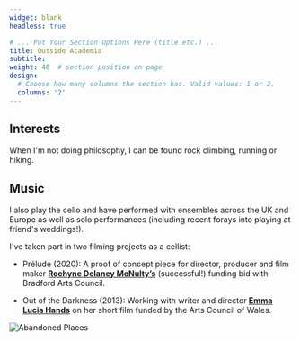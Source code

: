 ```yaml
---
widget: blank
headless: true

# ... Put Your Section Options Here (title etc.) ...
title: Outside Academia
subtitle:
weight: 40  # section position on page
design:
  # Choose how many columns the section has. Valid values: 1 or 2.
  columns: '2'
---
```


## Interests

When I'm not doing philosophy, I can be found rock climbing, running or hiking. 

## Music

I also play the cello and have performed with ensembles across the UK and Europe as well as solo performances (including recent forays into playing at friend's weddings!). 

I've taken part in two filming projects as a cellist: 

* Prélude (2020): A proof of concept piece for director, producer and film maker [**Rochyne Delaney McNulty’s**](https://rochynedm.wixsite.com/portfolio) (successful!) funding bid with Bradford Arts Council. 

* Out of the Darkness (2013): Working with writer and director [**Emma Lucia Hands**](https://emmalucia.co.uk/) on her short film funded by the Arts Council of Wales.


![Abandoned Places](cello.jpg "Abandoned Places, Photo from Rochyne Delaney McNulty")

